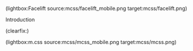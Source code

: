 <!--
Title: A lean facelift
Author: Jacob Moen
Date: 2017/05/25 11:53
Datetime: 2017-05-25
Description: My site has gotten even leaner and cleaner after I switched to using m.css
View: post
ogimage: mcss/facelift.jpg
thumb: mcss/facelift_custom.png
Keywords: css, site, theming
Tags: site, theming, css
blogpost: true
published: false
-->
(lightbox:Facelift source:mcss/facelift_mobile.png target:mcss/facelift.png)

Introduction

(clearfix:)

(lightbox:m.css source:mcss/mcss_mobile.png target:mcss/mcss.png)
